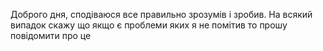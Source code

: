 Доброго дня, сподіваюся все правильно зрозумів і зробив. На всякий випадок скажу що якщо є проблеми яких я не помітив то прошу повідомити про це
